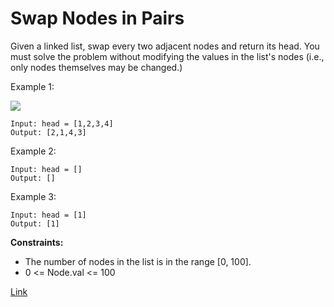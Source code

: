 # Swap Nodes in Pairs

Given a linked list, swap every two adjacent nodes and return its head. You must solve the problem without modifying the
values in the list's nodes (i.e., only nodes themselves may be changed.)

Example 1:

![](https://assets.leetcode.com/uploads/2020/10/03/swap_ex1.jpg)

```
Input: head = [1,2,3,4]
Output: [2,1,4,3]
```

Example 2:

```
Input: head = []
Output: []
```

Example 3:

```
Input: head = [1]
Output: [1]
```

**Constraints:**

- The number of nodes in the list is in the range [0, 100].
- 0 <= Node.val <= 100

[Link](https://leetcode.com/problems/swap-nodes-in-pairs/)